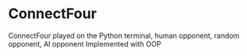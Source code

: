# ConnectFour
ConnectFour played on the Python terminal, human opponent, random opponent, AI opponent
Implemented with OOP
